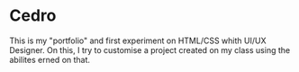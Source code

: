 # Cedro
This is my "portfolio" and first experiment on HTML/CSS whith UI/UX Designer. On this, I try to customise a project created on my class using the abilites erned on that.
